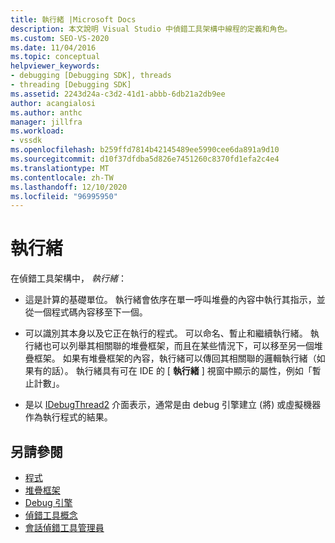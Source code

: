 ```yaml
---
title: 執行緒 |Microsoft Docs
description: 本文說明 Visual Studio 中偵錯工具架構中線程的定義和角色。
ms.custom: SEO-VS-2020
ms.date: 11/04/2016
ms.topic: conceptual
helpviewer_keywords:
- debugging [Debugging SDK], threads
- threading [Debugging SDK]
ms.assetid: 2243d24a-c3d2-41d1-abbb-6db21a2db9ee
author: acangialosi
ms.author: anthc
manager: jillfra
ms.workload:
- vssdk
ms.openlocfilehash: b259ffd7814b42145489ee5990cee6da891a9d10
ms.sourcegitcommit: d10f37dfdba5d826e7451260c8370fd1efa2c4e4
ms.translationtype: MT
ms.contentlocale: zh-TW
ms.lasthandoff: 12/10/2020
ms.locfileid: "96995950"
---
```

# <a name="threads"></a>執行緒
在偵錯工具架構中， *執行緒*：

- 這是計算的基礎單位。 執行緒會依序在單一呼叫堆疊的內容中執行其指示，並從一個程式碼內容移至下一個。

- 可以識別其本身以及它正在執行的程式。 可以命名、暫止和繼續執行緒。 執行緒也可以列舉其相關聯的堆疊框架，而且在某些情況下，可以移至另一個堆疊框架。 如果有堆疊框架的內容，執行緒可以傳回其相關聯的邏輯執行緒（如果有的話）。 執行緒具有可在 IDE 的 [ **執行緒** ] 視窗中顯示的屬性，例如「暫止計數」。

- 是以 [IDebugThread2](../../extensibility/debugger/reference/idebugthread2.md) 介面表示，通常是由 debug 引擎建立 (將) 或虛擬機器作為執行程式的結果。

## <a name="see-also"></a>另請參閱
- [程式](../../extensibility/debugger/programs.md)
- [堆疊框架](../../extensibility/debugger/stack-frames.md)
- [Debug 引擎](../../extensibility/debugger/debug-engine.md)
- [偵錯工具概念](../../extensibility/debugger/debugger-concepts.md)
- [會話偵錯工具管理員](../../extensibility/debugger/session-debug-manager.md)
